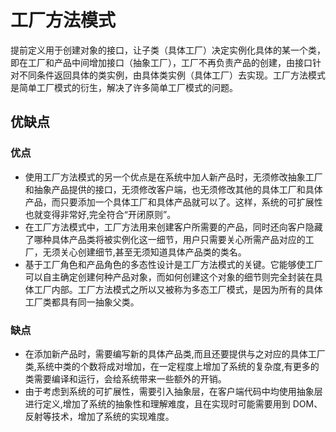 # 工厂方法模式

提前定义用于创建对象的接口，让子类（具体工厂）决定实例化具体的某一个类，即在工厂和产品中间增加接口（抽象工厂），工厂不再负责产品的创建，由接口针对不同条件返回具体的类实例，由具体类实例（具体工厂）去实现。工厂方法模式是简单工厂模式的衍生，解决了许多简单工厂模式的问题。

## 优缺点

### 优点
- 使用工厂方法模式的另一个优点是在系统中加人新产品时，无须修改抽象工厂和抽象产品提供的接口，无须修改客户端，也无须修改其他的具体工厂和具体产品，而只要添加一个具体工厂和具体产品就可以了。这样，系统的可扩展性也就变得非常好,完全符合“开闭原则”。
- 在工厂方法模式中，工厂方法用来创建客户所需要的产品，同时还向客户隐藏了哪种具体产品类将被实例化这一细节，用户只需要关心所需产品对应的工厂，无须关心创建细节,甚至无须知道具体产品类的类名。
- 基于工厂角色和产品角色的多态性设计是工厂方法模式的关键。它能够使工厂可以自主确定创建何种产品对象，而如何创建这个对象的细节则完全封装在具体工厂内部。工厂方法模式之所以又被称为多态工厂模式，是因为所有的具体工厂类都具有同一抽象父类。

### 缺点
- 在添加新产品时，需要编写新的具体产品类,而且还要提供与之对应的具体工厂类,系统中类的个数将成对增加，在一定程度上增加了系统的复杂度,有更多的类需要编译和运行，会给系统带来一些额外的开销。
- 由于考虑到系统的可扩展性，需要引入抽象层，在客户端代码中均使用抽象层进行定义,增加了系统的抽象性和理解难度，且在实现时可能需要用到 DOM、反射等技术，增加了系统的实现难度。
